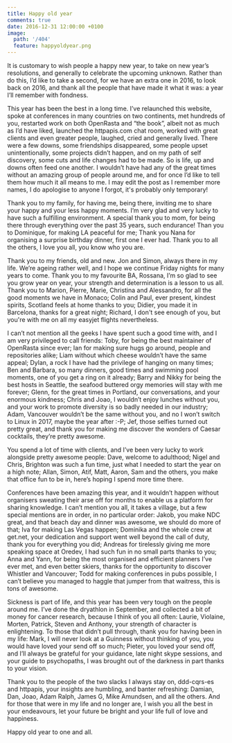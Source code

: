 ```yaml
---
title: Happy old year
comments: true
date: 2016-12-31 12:00:00 +0100
image:
  path: '/404'
  feature: happyoldyear.png
---
```


It is customary to wish people a happy new year, to take on new year’s resolutions, and generally to celebrate the upcoming unknown. Rather than do this, I’d like to take a second, for we have an extra one in 2016, to look back on 2016, and thank all the people that have made it what it was: a year I’ll remember with fondness.

This year has been the best in a long time. I’ve relaunched this website, spoke at conferences in many countries on two continents, met hundreds of you, restarted work on both OpenRasta and “the book”, albeit not as much as I’d have liked, launched the httpapis.com chat room, worked with great clients and even greater people, laughed, cried and generally lived. There were a few downs, some friendships disappeared, some people upset unintentionally, some projects didn’t happen, and on my path of self discovery, some cuts and life changes had to be made. So is life, up and downs often feed one another. I wouldn’t have had any of the great times without an amazing group of people around me, and for once I’d like to tell them how much it all means to me. I may edit the post as I remember more names, I do apologise to anyone I forgot, it's probably only temporary!

Thank you to my family, for having me, being there, inviting me to share your happy and your less happy moments. I’m very glad and very lucky to have such a fulfilling environment. A special thank you to mom, for being there through everything over the past 35 years, such endurance! Than you to Dominique, for making LA peaceful for me; Thank you Nana for organising a surprise birthday dinner, first one I ever had. Thank you to all the others, I love you all, you know who you are.

Thank you to my friends, old and new. Jon and Simon, always there in my life. We’re ageing rather well, and I hope we continue Friday nights for many years to come. Thank you to my favourite BA, Rossana, I’m so glad to see you grow year on year, your strength and determination is a lesson to us all. Thank you to Marion, Pierre, Marie, Christina and Alessandro, for all the good moments we have in Monaco; Colin and Paul, ever present, kindest spirits, Scotland feels at home thanks to you; Didier, you made it in Barcelona, thanks for a great night; Richard, I don't see enough of you, but you're with me on all my easyjet flights nevertheless.

I can’t not mention all the geeks I have spent such a good time with, and I am very privileged to call friends: Toby, for being the best maintainer of OpenRasta since ever; Ian for making sure hugs go around, people and repositories alike; Liam without which cheese wouldn’t have the same appeal; Dylan, a rock I have had the privilege of hanging on many times; Ben and Barbara, so many dinners, good times and swimming pool moments, one of you get a ring on it already; Barry and Nikky for being the best hosts in Seattle, the seafood buttered orgy memories will stay with me forever; Glenn, for the great times in Portland, our conversations, and your enormous kindness; Chris and Joao, I wouldn’t enjoy lunches without you, and your work to promote diversity is so badly needed in our industry; Adam, Vancouver wouldn’t be the same without you, and no I won’t switch to Linux in 2017, maybe the year after :-P; Jef, those selfies turned out pretty great, and thank you for making me discover the wonders of Caesar cocktails, they’re pretty awesome.

You spend a lot of time with clients, and I’ve been very lucky to work alongside pretty awesome people: Dave, welcome to adulthood; Nigel and Chris, Brighton was such a fun time, just what I needed to start the year on a high note; Allan, Simon, Atif, Matt, Aaron, Sam and the others, you make that office fun to be in, here’s hoping I spend more time there.

Conferences have been amazing this year, and it wouldn’t happen without organisers sweating their arse off for months to enable us a platform for sharing knowledge. I can’t mention you all, it takes a village, but a few special mentions are in order, in no particular order: Jakob, you make NDC great, and that beach day and dinner was awesome, we should do more of that; Iva for making Las Vegas happen; Dominika and the whole crew at get.net, your dedication and support went well beyond the call of duty, thank you for everything you did; Andreas for tirelessly giving me more speaking space at Oredev, I had such fun in no small parts thanks to you; Anna and Yann, for being the most organised and efficient planners I’ve ever met, and even better skiers, thanks for the opportunity to discover Whistler and Vancouver; Todd for making conferences in pubs possible, I can’t believe you managed to haggle that jumper from that waitress, this is tons of awesome.

Sickness is part of life, and this year has been very tough on the people around me. I’ve done the dryathlon in September, and collected a bit of money for cancer research, because I think of you all often: Laurie, Violaine, Morten, Patrick, Steven and Anthony, your strength of character is enlightening. 
To those that didn’t pull through, thank you for having been in my life: Mark, I will never look at a Guinness without thinking of you, you would have loved your send off so much; Pieter, you loved your send off, and I’ll always be grateful for your guidance, late night skype sessions, and your guide to psychopaths, I was brought out of the darkness in part thanks to your vision.

Thank you to the people of the two slacks I always stay on, ddd-cqrs-es and httpapis, your insights are humbling, and banter refreshing: Damian, Dan, Joao, Adam Ralph, James G, Mike Amundsen, and all the others.
And for those that were in my life and no longer are, I wish you all the best in your endeavours, let your future be bright and your life full of love and happiness.

Happy old year to one and all.
